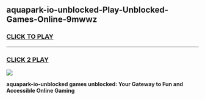 
## aquapark-io-unblocked-Play-Unblocked-Games-Online-9mwwz
<h3>
<a href="https://premium76.site?title=aquapark-io-unblocked&ref=25A">CLICK TO PLAY</a></h3>
<hr>

<h3>
<a href="https://premium76.site?title=aquapark-io-unblocked&ref=25A">CLICK 2 PLAY</a>
  
</h3>

<a href="https://premium76.site?title=aquapark-io-unblocked&ref=25A"><img src="https://clearcache.store/games.png"></a>


**aquapark-io-unblocked games unblocked: Your Gateway to Fun and Accessible Online Gaming**
